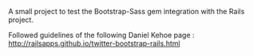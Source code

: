 A small project to test the Bootstrap-Sass gem integration with the
Rails project.

Followed guidelines of the following Daniel Kehoe page :
http://railsapps.github.io/twitter-bootstrap-rails.html

